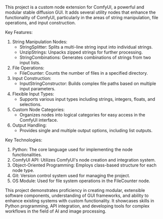 This project is a custom node extension for ComfyUI, a powerful and modular stable diffusion GUI. It adds several utility nodes that enhance the functionality of ComfyUI, particularly in the areas of string manipulation, file operations, and input construction.

Key Features:

1. String Manipulation Nodes:
    - StringSplitter: Splits a multi-line string input into individual strings.
    - UnzipStrings: Unpacks zipped strings for further processing.
    - StringCombinations: Generates combinations of strings from two input lists.
2. File Operations:
    - FileCounter: Counts the number of files in a specified directory.
3. Input Construction:
    - InputStringConstructor: Builds complex file paths based on multiple input parameters.
4. Flexible Input Types:
    - Supports various input types including strings, integers, floats, and selections.
5. Custom Node Categories:
    - Organizes nodes into logical categories for easy access in the ComfyUI interface.
6. Output Handling:
    - Provides single and multiple output options, including list outputs.

Key Technologies:

1. Python: The core language used for implementing the node functionalities.
2. ComfyUI API: Utilizes ComfyUI's node creation and integration system.
3. Object-Oriented Programming: Employs class-based structure for each node type.
4. Git: Version control system used for managing the project.
5. OS Module: Used for file system operations in the FileCounter node.

This project demonstrates proficiency in creating modular, extensible software components, understanding of GUI frameworks, and ability to enhance existing systems with custom functionality. It showcases skills in Python programming, API integration, and developing tools for complex workflows in the field of AI and image processing.
